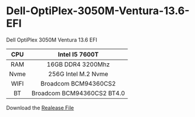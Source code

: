 # Dell-OptiPlex-3050M-Ventura-13.6-EFI
Dell OptiPlex 3050M Ventura 13.6 EFI

| CPU  |   Intel I5 7600T             |  
|:------:|:------:|
| RAM  |   16GB DDR4 3200Mhz          |  
| Nvme |   256G Intel M.2 Nvme        |  
| WIFI |   Broadcom BCM94360CS2       |  
| BT   |   Broadcom BCM94360CS2 BT4.0 |  

  
Download the [Realease File](https://github.com/caijuemou/Dell-OptiPlex-3050M-Ventura-13.0.6-EFI/releases/download/Public/Dell.OptiPlex.3050M.Ventura.13.0.6.EFI.zip)  
